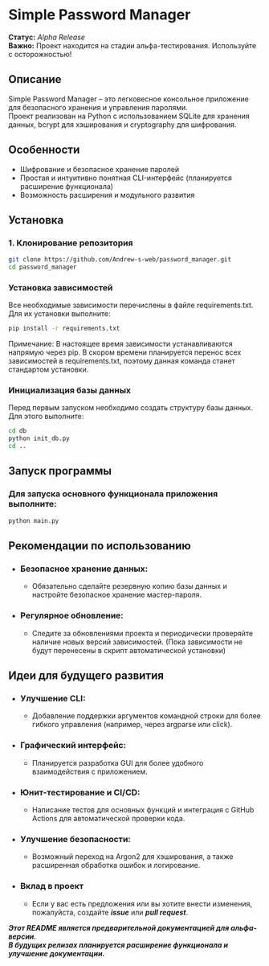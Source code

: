# Simple Password Manager

**Статус:** *Alpha Release*  
**Важно:** Проект находится на стадии альфа-тестирования. Используйте с осторожностью!

## Описание
Simple Password Manager – это легковесное консольное приложение для безопасного хранения и управления паролями.  
Проект реализован на Python с использованием SQLite для хранения данных, bcrypt для хэширования и cryptography для шифрования.

## Особенности
- Шифрование и безопасное хранение паролей
- Простая и интуитивно понятная CLI-интерфейс (планируется расширение функционала)
- Возможность расширения и модульного развития

## Установка

### 1. Клонирование репозитория

```bash
git clone https://github.com/Andrew-s-web/password_manager.git
cd password_manager
```

### Установка зависимостей

Все необходимые зависимости перечислены в файле requirements.txt. Для их установки выполните:

```bash
pip install -r requirements.txt
```

Примечание: В настоящее время зависимости устанавливаются напрямую через pip. В скором времени планируется перенос всех зависимостей в requirements.txt, поэтому данная команда станет стандартом установки.

### Инициализация базы данных

Перед первым запуском необходимо создать структуру базы данных. Для этого выполните:

```bash
cd db
python init_db.py
cd ..
```

## Запуск программы

### Для запуска основного функционала приложения выполните:

```bash
python main.py
```

## Рекомендации по использованию

 - ### Безопасное хранение данных:
   - Обязательно сделайте резервную копию базы данных и настройте безопасное хранение мастер-пароля.
 - ### Регулярное обновление:
   - Следите за обновлениями проекта и периодически проверяйте наличие новых версий зависимостей. (Пока зависимости не будут перенесены в скрипт автоматической установки)
## Идеи для будущего развития
   - ### Улучшение CLI:
     - Добавление поддержки аргументов командной строки для более гибкого управления (например, через argparse или click).
   - ### Графический интерфейс:
     - Планируется разработка GUI для более удобного взаимодействия с приложением.
   - ### Юнит-тестирование и CI/CD:
     - Написание тестов для основных функций и интеграция с GitHub Actions для автоматической проверки кода.
   - ### Улучшение безопасности:
     - Возможный переход на Argon2 для хэширования, а также расширенная обработка ошибок и логирование.
   - ### Вклад в проект
     - Если у вас есть предложения или вы хотите внести изменения, пожалуйста, создайте ***issue*** или ***pull request***.


***Этот README является предварительной документацией для альфа-версии.  
В будущих релизах планируется расширение функционала и улучшение документации.***